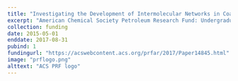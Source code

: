```yaml
---
title: "Investigating the Development of Intermolecular Networks in Coatings with Single-sided NMR"
excerpt: "American Chemical Society Petroleum Research Fund: Undergraduate New Investigator Grant"
collection: funding
date: 2015-05-01
enddate: 2017-08-31
pubind: 1
fundingurl: "https://acswebcontent.acs.org/prfar/2017/Paper14845.html"
image: "prflogo.png"
alttext: "ACS PRF logo"
---
```

